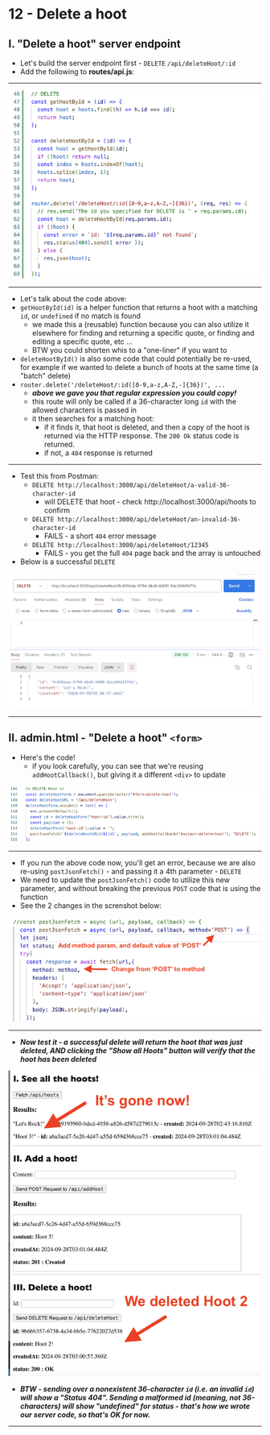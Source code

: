# 12 - Delete a hoot

## I. "Delete a hoot" server endpoint

- Let's build the server endpoint first - `DELETE` `/api/deleteHoot/:id`
- Add the following to **routes/api.js**:

---

![screenshot](_images/express-13.png)

---

- Let's talk about the code above:
- `getHootById(id)` is a helper function that returns a hoot with a matching `id`, or `undefined` if no match is found
  - we made this a (reusable) function because you can also utilize it elsewhere for finding and returning a specific quote, or finding and editing a specific quote, etc ...
  - BTW you could shorten whis to a "one-liner" if you want to
- `deleteHootById()` is also some code that could potentially be re-used, for example if we wanted to delete a bunch of hoots at the same time (a "batch" delete)
- `router.delete('/deleteHoot/:id([0-9,a-z,A-Z,-]{36})', ...`
  - ***above we gave you that regular expression you could copy!***
  - this route will only be called if a 36-character long `id` with the allowed characters is passed in
  - it then searches for a matching hoot:
    - if it finds it, that hoot is deleted, and then a copy of the hoot is returned via the HTTP response. The `200 Ok` status code is returned.
    - if not, a `404` response is returned

---

- Test this from Postman:
  - `DELETE http://localhost:3000/api/deleteHoot/a-valid-36-character-id`
    - will DELETE that hoot - check http://localhost:3000/api/hoots to confirm
  - `DELETE http://localhost:3000/api/deleteHoot/an-invalid-36-character-id`
    - FAILS - a short `404` error message
  - `DELETE http://localhost:3000/api/deleteHoot/12345`
    - FAILS - you get the full `404` page back and the array is untouched
- Below is a successful `DELETE`

![screenshot](_images/express-14.png)
  
---

## II. admin.html - "Delete a hoot" `<form>`


- Here's the code!
  - if you look carefully, you can see that we're reusing `addHootCallback()`, but giving it a different `<div>` to update

![screenshot](_images/express-15.png)

---

- If you run the above code now, you'll get an error, because we are also re-using `postJsonFetch()` - and passing it a 4th parameter - `DELETE`
- We need to update the `postJsonFetch()` code to utilize this new parameter, and without breaking the previous `POST` code that is using the function
- See the 2 changes in the screnshot below:

![screenshot](_images/express-16.png)

---

- ***Now test it - a successful delete will return the hoot that was just deleted, AND clicking the "Show all Hoots" button will verify that the hoot has been deleted***

![screenshot](_images/express-17.png)

- ***BTW - sending over a nonexistent 36-character `id` (i.e. an invalid `id`) will show a "Status 404". Sending a malformed id (meaning, not 36-characters) will show "undefined" for status - that's how we wrote our server code, so that's OK for now.***

---

